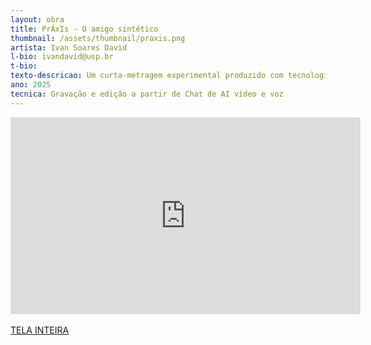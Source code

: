 ```yaml
---
layout: obra
title: PrÁxIs - O amigo sintético 
thumbnail: /assets/thumbnail/praxis.png
artista: Ivan Soares David 
l-bio: ivandavid@usp.br
t-bio: 
texto-descricao: Um curta-metragem experimental produzido com tecnologia de voz e vídeo por inteligência artificial, no qual o autor utiliza o Oculus Quest 2 para criar uma experiência imersiva de realidade virtual. No filme, o “interator” dialoga com a IA, explorando temas como práxis e a construção de uma amizade colaborativa entre humano e máquina.
ano: 2025
tecnica: Gravação e edição a partir de Chat de AI vídeo e voz 
---
```

<div class="responsive-iframe">
<iframe width="560" height="315" src="https://www.youtube.com/embed/8XN1Q90rRj0?si=Q6wQNk-8teAuSEbd" title="YouTube video player" frameborder="0" allow="accelerometer; autoplay; clipboard-write; encrypted-media; gyroscope; picture-in-picture; web-share" referrerpolicy="strict-origin-when-cross-origin" allowfullscreen></iframe>
</div>
<br>
<a href="https://youtu.be/8XN1Q90rRj0?si=iChAFalRWRN8TiTK" target="_blank">TELA INTEIRA</a>
